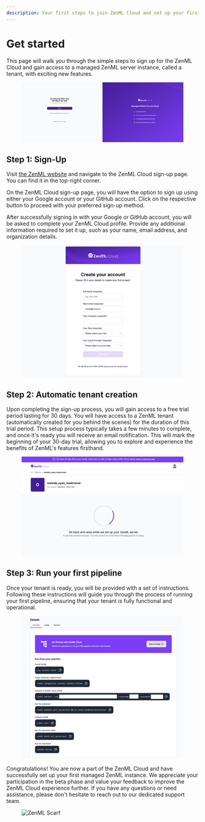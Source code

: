 ```yaml
---
description: Your first steps to join ZenML Cloud and set up your first tenant.
---
```


# Get started

This page will walk you through the simple steps to sign up for the ZenML Cloud and gain access to a managed ZenML server instance, called a tenant, with exciting new features.

<figure><img src="../../.gitbook/assets/zenml-cloud-signup-page.png" alt=""><figcaption></figcaption></figure>

## Step 1: Sign-Up

Visit [the ZenML website](https://www.zenml.io/home) and navigate to the ZenML Cloud sign-up page. You can find it in the top-right corner.

On the ZenML Cloud sign-up page, you will have the option to sign up using either your Google account or your GitHub account. Click on the respective button to proceed with your preferred sign-up method.

After successfully signing in with your Google or GitHub account, you will be asked to complete your ZenML Cloud profile. Provide any additional information required to set it up, such as your name, email address, and organization details.

<figure><img src="../../.gitbook/assets/zenml-cloud-form.png" alt=""><figcaption></figcaption></figure>

## Step 2: Automatic tenant creation

Upon completing the sign-up process, you will gain access to a free trial period lasting for 30 days. You will have access to a ZenML tenant (automatically created for you behind the scenes) for the duration of this trial period. This setup process typically takes a few minutes to complete, and once it's ready you will receive an email notification. This will mark the beginning of your 30-day trial, allowing you to explore and experience the benefits of ZenML's features firsthand.

<figure><img src="../../.gitbook/assets/zenml-cloud-tenant-creation.png" alt=""><figcaption></figcaption></figure>

## Step 3: Run your first pipeline

Once your tenant is ready, you will be provided with a set of instructions. Following these instructions will guide you through the process of running your first pipeline, ensuring that your tenant is fully functional and operational.

<figure><img src="../../.gitbook/assets/zenml-cloud-tenant-details.png" alt=""><figcaption></figcaption></figure>

Congratulations! You are now a part of the ZenML Cloud and have successfully set up your first managed ZenML instance. We appreciate your participation in the beta phase and value your feedback to improve the ZenML Cloud experience further. If you have any questions or need assistance, please don't hesitate to reach out to our dedicated support team.

<figure><img src="https://static.scarf.sh/a.png?x-pxid=f0b4f458-0a54-4fcd-aa95-d5ee424815bc" alt="ZenML Scarf"><figcaption></figcaption></figure>

